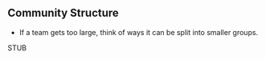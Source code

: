 ## Community Structure

- If a team gets too large, think of ways it can be split into smaller groups.


STUB
